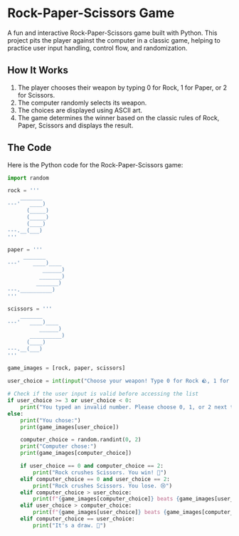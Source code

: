 # Rock-Paper-Scissors Game

A fun and interactive Rock-Paper-Scissors game built with Python. This project pits the player against the computer in a classic game, helping to practice user input handling, control flow, and randomization.

## How It Works

1. The player chooses their weapon by typing 0 for Rock, 1 for Paper, or 2 for Scissors.
2. The computer randomly selects its weapon.
3. The choices are displayed using ASCII art.
4. The game determines the winner based on the classic rules of Rock, Paper, Scissors and displays the result.

## The Code

Here is the Python code for the Rock-Paper-Scissors game:

```python
import random

rock = '''
    _______
---'   ____)
      (_____)
      (_____)
      (____)
---.__(___)
'''

paper = '''
     _______
---'    ____)____
           ______)
          _______)
         _______)
---.__________)
'''

scissors = '''
    _______
---'   ____)____
          ______)
       __________)
      (____)
---.__(___)
'''

game_images = [rock, paper, scissors]

user_choice = int(input("Choose your weapon! Type 0 for Rock 🪨, 1 for Paper 📄, or 2 for Scissors ✂️:\n"))

# Check if the user input is valid before accessing the list
if user_choice >= 3 or user_choice < 0: 
    print("You typed an invalid number. Please choose 0, 1, or 2 next time. You lose!") 
else:
    print("You chose:")
    print(game_images[user_choice])

    computer_choice = random.randint(0, 2)
    print("Computer chose:")
    print(game_images[computer_choice])

    if user_choice == 0 and computer_choice == 2:
        print("Rock crushes Scissors. You win! 🎉")
    elif computer_choice == 0 and user_choice == 2:
        print("Rock crushes Scissors. You lose. 😢")
    elif computer_choice > user_choice:
        print(f"{game_images[computer_choice]} beats {game_images[user_choice]}. You lose. 😢")
    elif user_choice > computer_choice:
        print(f"{game_images[user_choice]} beats {game_images[computer_choice]}. You win! 🎉")
    elif computer_choice == user_choice:
        print("It's a draw. 🤝")
